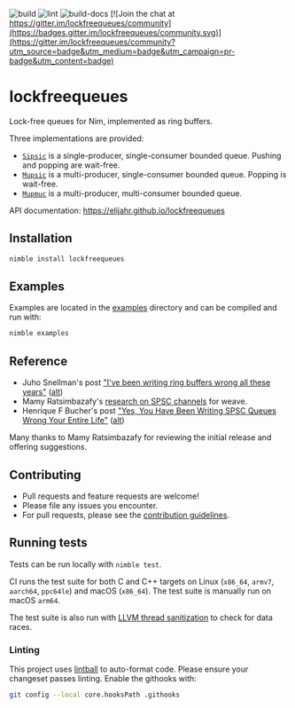 ![build](https://github.com/elijahr/lockfreequeues/workflows/build/badge.svg) ![lint](https://github.com/elijahr/lockfreequeues/workflows/lint/badge.svg) ![build-docs](https://github.com/elijahr/lockfreequeues/workflows/build-docs/badge.svg) [![Join the chat at https://gitter.im/lockfreequeues/community](https://badges.gitter.im/lockfreequeues/community.svg)](https://gitter.im/lockfreequeues/community?utm_source=badge&utm_medium=badge&utm_campaign=pr-badge&utm_content=badge)

# lockfreequeues

Lock-free queues for Nim, implemented as ring buffers.

Three implementations are provided:

- [`Sipsic`](https://elijahr.github.io/lockfreequeues/lockfreequeues/sipsic.html) is a single-producer, single-consumer bounded queue. Pushing and popping are wait-free.
- [`Mupsic`](https://elijahr.github.io/lockfreequeues/lockfreequeues/mupsic.html) is a multi-producer, single-consumer bounded queue. Popping is wait-free.
- [`Mupmuc`](https://elijahr.github.io/lockfreequeues/lockfreequeues/mupmuc.html) is a multi-producer, multi-consumer bounded queue.

API documentation: https://elijahr.github.io/lockfreequeues

## Installation

```sh
nimble install lockfreequeues
```

## Examples

Examples are located in the [examples](https://github.com/elijahr/lockfreequeues/tree/master/examples) directory and can be compiled and run with:

```sh
nimble examples
```

## Reference

- Juho Snellman's post ["I've been writing ring buffers wrong all these years"](https://www.snellman.net/blog/archive/2016-12-13-ring-buffers/) ([alt](https://web.archive.org/web/20200530040210/https://www.snellman.net/blog/archive/2016-12-13-ring-buffers/))
- Mamy Ratsimbazafy's [research on SPSC channels](https://github.com/mratsim/weave/blob/master/weave/cross_thread_com/channels_spsc.md#litterature) for weave.
- Henrique F Bucher's post ["Yes, You Have Been Writing SPSC Queues Wrong Your Entire Life"](http://www.vitorian.com/x1/archives/370) ([alt](https://web.archive.org/web/20191225164231/http://www.vitorian.com/x1/archives/370))

Many thanks to Mamy Ratsimbazafy for reviewing the initial release and offering suggestions.

## Contributing

- Pull requests and feature requests are welcome!
- Please file any issues you encounter.
- For pull requests, please see the [contribution guidelines](https://github.com/elijahr/lockfreequeues/tree/master/CONTRIBUTING.md).

## Running tests

Tests can be run locally with `nimble test`.

CI runs the test suite for both C and C++ targets on Linux (`x86_64`, `armv7`, `aarch64`, `ppc64le`) and macOS (`x86_64`). The test suite is manually run on macOS `arm64`.

The test suite is also run with [LLVM thread sanitization](https://clang.llvm.org/docs/ThreadSanitizer.html) to check for data races.

### Linting

This project uses [lintball](https://github.com/elijahr/lintball) to auto-format code. Please ensure your changeset passes linting. Enable the githooks with:

```sh
git config --local core.hooksPath .githooks
```
